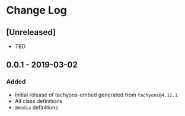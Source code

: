 # Change Log

## [Unreleased]

- TBD

## 0.0.1 - 2019-03-02

### Added

- Initial release of tachyons-embed generated from `tachyons@4.11.1`.
- All class definitions
- `@media` definitions
